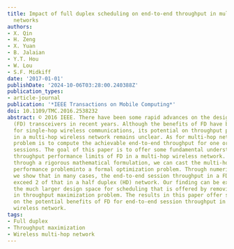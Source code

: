 ```yaml
---
title: Impact of full duplex scheduling on end-to-end throughput in multi-hop wireless
  networks
authors:
- X. Qin
- H. Zeng
- X. Yuan
- B. Jalaian
- Y.T. Hou
- W. Lou
- S.F. Midkiff
date: '2017-01-01'
publishDate: '2024-10-06T03:28:00.240388Z'
publication_types:
- article-journal
publication: '*IEEE Transactions on Mobile Computing*'
doi: 10.1109/TMC.2016.2538232
abstract: © 2016 IEEE. There have been some rapid advances on the design of full duplex
  (FD) transceivers in recent years. Although the benefits of FD have been studied
  for single-hop wireless communications, its potential on throughput performance
  in a multi-hop wireless network remains unclear. As for multi-hop networks, a fundamental
  problem is to compute the achievable end-to-end throughput for one or multiple communication
  sessions. The goal of this paper is to offer some fundamental understanding on end-to-end
  throughput performance limits of FD in a multi-hop wireless network. Weshow that
  through a rigorous mathematical formulation, we can cast the multi-hop throughput
  performance probleminto a formal optimization problem. Through numerical results,
  we show that in many cases, the end-to-end session throughput in a FD network can
  exceed 2 of that in a half duplex (HD) network. Our finding can be explained by
  the much larger design space for scheduling that is offered by removing HD constraints
  in throughput maximization problem. The results in this paper offer some new understandings
  on the potential benefits of FD for end-to-end session throughput in a multi-hop
  wireless network.
tags:
- Full duplex
- Throughput maximization
- Wireless multi-hop network
---
```

